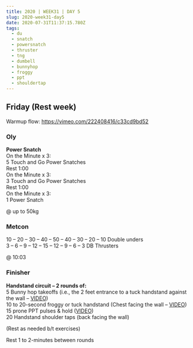 ```yaml
---
title: 2020 | WEEK31 | DAY 5
slug: 2020-week31-day5
date: 2020-07-31T11:37:15.780Z
tags:
  - du
  - snatch
  - powersnatch
  - thruster
  - tng
  - dumbell
  - bunnyhop
  - froggy
  - ppt
  - shouldertap
---
```

## Friday (Rest week)

Warmup flow: <https://vimeo.com/222408416/c33cd9bd52>

### Oly

**Power Snatch**\
On the Minute x 3:\
5 Touch and Go Power Snatches\
Rest 1:00\
On the Minute x 3:\
3 Touch and Go Power Snatches\
Rest 1:00\
On the Minute x 3:\
1 Power Snatch

@ up to 50kg

### Metcon

10 – 20 – 30 – 40 – 50 – 40 – 30 – 20 – 10 Double unders\
3 – 6 – 9 – 12 – 15 – 12 – 9 – 6 – 3 DB Thrusters

@ 10:03

### Finisher

**Handstand circuit – 2 rounds of:**\
5 Bunny hop takeoffs (i.e., the 2 feet entrance to a tuck handstand against the wall – [VIDEO](https://vimeo.com/415024021/07c99ba289))\
10 to 20-second froggy or tuck handstand (Chest facing the wall – [VIDEO](https://vimeo.com/418794680/1cf2867994))\
15 prone PPT pulses & hold ([VIDEO](https://vimeo.com/329045850/b2d4c13895))\
20 Handstand shoulder taps (back facing the wall)

(Rest as needed b/t exercises)

Rest 1 to 2-minutes between rounds